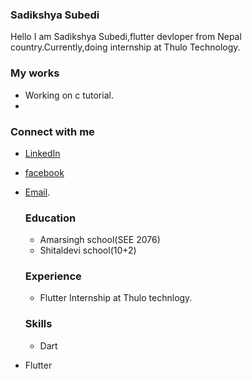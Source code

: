 ### Sadikshya Subedi
Hello I am Sadikshya Subedi,flutter devloper from Nepal country.Currently,doing internship at Thulo Technology.
### My works
- Working on c tutorial.
- 
### Connect with me
- [LinkedIn](www.linkedin.com/in/sadikshya-subedi-70b0842a5)
- [facebook](https://www.facebook.com/sadhikshya.subedi/)
- [Email](sadikshyasubedi62@gmail.com).

  ### Education
  - Amarsingh  school(SEE 2076)
  - Shitaldevi school(10+2)
   ### Experience
    - Flutter Internship at Thulo technlogy.
   ### Skills
  - Dart
 - Flutter

